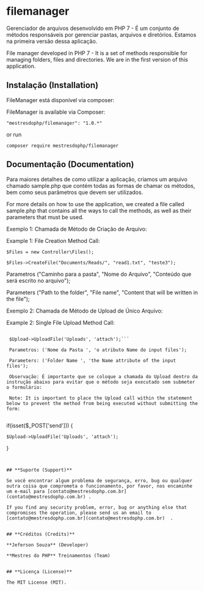 # **filemanager**
Gerenciador de arquivos desenvolvido em PHP 7 - É um conjunto de métodos responsáveis por gerenciar pastas, arquivos e diretórios. Estamos na primeira versão dessa aplicação.

File manager developed in PHP 7 - It is a set of methods responsible for managing folders, files and directories. We are in the first version of this application.


## **Instalação (Installation)**

FileManager está disponível via composer:

FileManager is available via Composer:

`
"mestresdophp/filemanager": "1.0.*"
`

or run

`
composer require mestresdophp/filemanager
`


## **Documentação (Documentation)**

Para maiores detalhes de como utilizar a aplicação, criamos um arquivo chamado sample.php que contém todas as formas de chamar os métodos, bem como seus parâmetros que devem ser utilizados.

For more details on how to use the application, we created a file called sample.php that contains all the ways to call the methods, as well as their parameters that must be used.

Exemplo 1: Chamada de Método de Criação de Arquivo: 

Example 1: File Creation Method Call:

```
$Files = new Controller\Files();

$Files->CreateFile("Documents/Reads/", "read1.txt", "teste3");
```

Parametros ("Caminho para a pasta", "Nome do Arquivo", "Conteúdo que será escrito no arquivo");

Parameters ("Path to the folder", "File name", "Content that will be written in the file");

Exemplo 2: Chamada de Método de Upload de Único Arquivo:

Example 2: Single File Upload Method Call:

```$Upload = new Controller\Upload();

 $Upload->UploadFile('Uploads', 'attach');```
 
 Parametros: ('Nome da Pasta ', 'o atributo Name do input files');
 
 Parameters: ('Folder Name ', 'the Name attribute of the input files');
 
 Observação: É importante que se coloque a chamada do Upload dentro da instrução abaixo para evitar que o método seja executado sem submeter o formulário:
 
 Note: It is important to place the Upload call within the statement below to prevent the method from being executed without submitting the form:
 
 ```
 if(isset($_POST['send'])) {
 
    $Upload->UploadFile('Uploads', 'attach');
    
 }
```


## **Suporte (Support)**

Se você encontrar algum problema de segurança, erro, bug ou qualquer outra coisa que comprometa o funcionamento, por favor, nos encaminhe um e-mail para [contato@mestresdophp.com.br](contato@mestresdophp.com.br) .

If you find any security problem, error, bug or anything else that compromises the operation, please send us an email to [contato@mestresdophp.com.br](contato@mestresdophp.com.br)  .


## **Créditos (Credits)**

**Jeferson Souza** (Developer)

**Mestres do PHP** Treinamentos (Team)


## **Licença (License)**

The MIT License (MIT).
